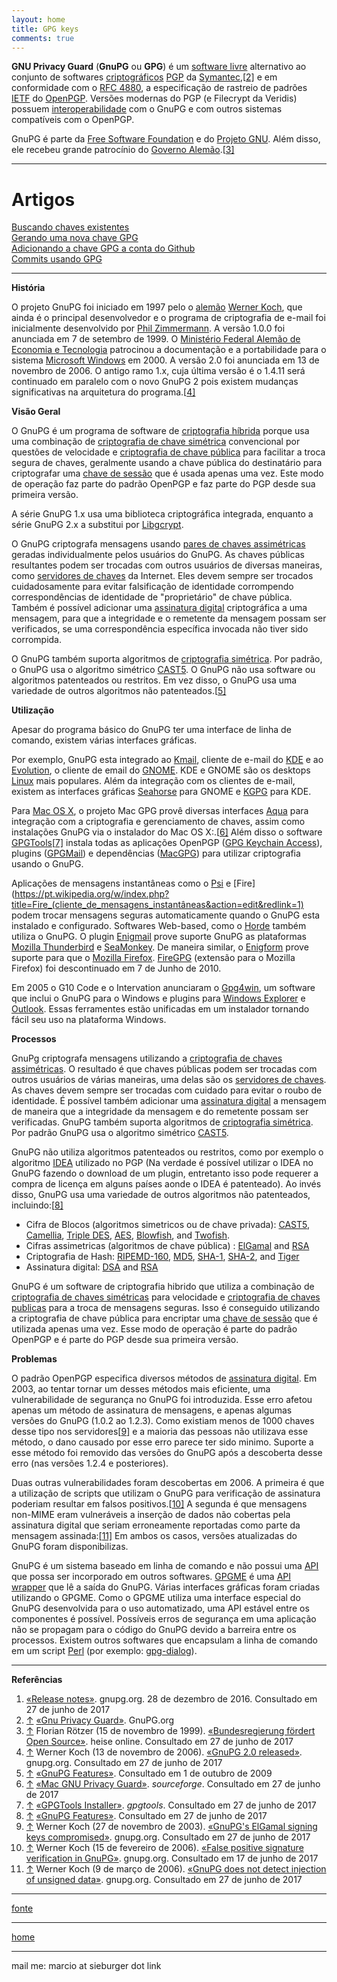 ```yaml
---
layout: home
title: GPG keys
comments: true
---
```




**GNU Privacy Guard** (**GnuPG** ou **GPG**) é um [software livre](https://pt.wikipedia.org/wiki/Software_livre) alternativo ao conjunto de softwares [criptográficos](https://pt.wikipedia.org/wiki/Criptografia) [PGP](https://pt.wikipedia.org/wiki/Pretty_Good_Privacy) da [Symantec](https://pt.wikipedia.org/wiki/Symantec),[[2\]](https://pt.wikipedia.org/wiki/GNU_Privacy_Guard#cite_note-2) e em conformidade com o [RFC 4880](https://tools.ietf.org/html/rfc4880), a especificação de rastreio de padrões [IETF](https://pt.wikipedia.org/wiki/Internet_Engineering_Task_Force) do [OpenPGP](https://pt.wikipedia.org/wiki/OpenPGP). Versões modernas do PGP (e Filecrypt da Veridis) possuem [interoperabilidade](https://pt.wikipedia.org/wiki/Interoperabilidade) com o GnuPG e com outros sistemas compatíveis com o OpenPGP.

GnuPG é parte da [Free Software Foundation](https://pt.wikipedia.org/wiki/Free_Software_Foundation) e do [Projeto GNU](https://pt.wikipedia.org/wiki/Projeto_GNU). Além disso, ele recebeu grande patrocínio do [Governo Alemão](https://pt.wikipedia.org/wiki/Política_da_Alemanha).[[3\]](https://pt.wikipedia.org/wiki/GNU_Privacy_Guard#cite_note-3)
<br>

***

# Artigos

[Buscando chaves existentes](./gpg/checking-keys.html)
<br>
[Gerando uma nova chave GPG](./gpg/generating-gpg.html)
<br>
[Adicionando a chave GPG a conta do Github](./gpg/add-gpg.html)
<br>
[Commits usando GPG](./gpg/commits-gpg.html)

***


**História**

O projeto GnuPG foi iniciado em 1997 pelo o [alemão](https://pt.wikipedia.org/wiki/Alemães) [Werner Koch](https://pt.wikipedia.org/wiki/Werner_Koch), que ainda é o principal desenvolvedor e o programa de criptografia de e-mail foi inicialmente desenvolvido por [Phil Zimmermann](https://pt.wikipedia.org/wiki/Phil_Zimmermann). A versão 1.0.0 foi anunciada em 7 de setembro de 1999. O [Ministério Federal Alemão de Economia e Tecnologia](https://pt.wikipedia.org/w/index.php?title=Ministério_Federal_Alemão_de_Economia_e_Tecnologia&action=edit&redlink=1) patrocinou a documentação e a portabilidade para o sistema [Microsoft Windows](https://pt.wikipedia.org/wiki/Microsoft_Windows) em 2000. A versão 2.0 foi anunciada em 13 de novembro de 2006. O antigo ramo 1.x, cuja última versão é o 1.4.11 será continuado em paralelo com o novo GnuPG 2 pois existem mudanças significativas na arquitetura do programa.[[4\]](https://pt.wikipedia.org/wiki/GNU_Privacy_Guard#cite_note-4)

**Visão Geral**



O GnuPG é um programa de software de [criptografia híbrida](https://pt.wikipedia.org/w/index.php?title=Criptografia_híbrida&action=edit&redlink=1) porque usa uma combinação de [criptografia de chave simétrica](https://pt.wikipedia.org/wiki/Criptografia_de_chave_simétrica) convencional por questões de velocidade e [criptografia de chave pública](https://pt.wikipedia.org/wiki/Criptografia_de_chave_pública) para facilitar a troca segura de chaves, geralmente usando a chave pública do destinatário para criptografar uma [chave de sessão](https://pt.wikipedia.org/w/index.php?title=Chave_de_sessão&action=edit&redlink=1) que é usada apenas uma vez. Este modo de operação faz parte do padrão OpenPGP e faz parte do PGP desde sua primeira versão.

A série GnuPG 1.x usa uma biblioteca criptográfica integrada, enquanto a série GnuPG 2.x a substitui por [Libgcrypt](https://pt.wikipedia.org/w/index.php?title=Libgcrypt&action=edit&redlink=1).

O GnuPG criptografa mensagens usando [pares de chaves assimétricas](https://pt.wikipedia.org/wiki/Criptografia_de_chave_pública) geradas individualmente pelos usuários do GnuPG. As chaves públicas resultantes podem ser trocadas com outros usuários de diversas maneiras, como [servidores de chaves](https://pt.wikipedia.org/w/index.php?title=Servidro_de_chaves_(criptografia)&action=edit&redlink=1) da Internet. Eles devem sempre ser trocados cuidadosamente para evitar falsificação de identidade corrompendo correspondências de identidade de "proprietário" de chave pública. Também é possível adicionar uma [assinatura digital](https://pt.wikipedia.org/wiki/Assinatura_digital) criptográfica a uma mensagem, para que a integridade e o remetente da mensagem possam ser verificados, se uma correspondência específica invocada não tiver sido corrompida.

O GnuPG também suporta algoritmos de [criptografia simétrica](https://pt.wikipedia.org/wiki/Criptografia_simétrica). Por padrão, o GnuPG usa o algoritmo simétrico [CAST5](https://pt.wikipedia.org/wiki/CAST5). O GnuPG não usa software ou algoritmos patenteados ou restritos. Em vez disso, o GnuPG usa uma variedade de outros algoritmos não patenteados.[[5\]](https://pt.wikipedia.org/wiki/GNU_Privacy_Guard#cite_note-5)



**Utilização**



Apesar do programa básico do GnuPG ter uma interface de linha de comando, existem várias interfaces gráficas.

Por exemplo, GnuPG esta integrado ao [Kmail](https://pt.wikipedia.org/wiki/Kmail), cliente de e-mail do [KDE](https://pt.wikipedia.org/wiki/KDE) e ao [Evolution](https://pt.wikipedia.org/w/index.php?title=Software_Evolution&action=edit&redlink=1), o cliente de email do [GNOME](https://pt.wikipedia.org/wiki/GNOME). KDE e GNOME são os desktops [Linux](https://pt.wikipedia.org/wiki/Linux) mais populares. Além da integração com os clientes de e-mail, existem as interfaces gráficas [Seahorse](https://pt.wikipedia.org/wiki/Seahorse) para GNOME e [KGPG](https://pt.wikipedia.org/w/index.php?title=KGPG&action=edit&redlink=1) para KDE.

Para [Mac OS X](https://pt.wikipedia.org/wiki/Mac_OS_X), o projeto Mac GPG provê diversas interfaces [Aqua](https://pt.wikipedia.org/wiki/Aqua_(interface)) para integração com a criptografia e gerenciamento de chaves, assim como instalações GnuPG via o instalador do Mac OS X:.[[6\]](https://pt.wikipedia.org/wiki/GNU_Privacy_Guard#cite_note-6) Além disso o software [GPGTools](https://pt.wikipedia.org/w/index.php?title=GPGTools&action=edit&redlink=1)[[7\]](https://pt.wikipedia.org/wiki/GNU_Privacy_Guard#cite_note-7) instala todas as aplicações OpenPGP ([GPG Keychain Access](https://pt.wikipedia.org/w/index.php?title=GPG_Keychain_Access&action=edit&redlink=1)), plugins ([GPGMail](https://pt.wikipedia.org/w/index.php?title=GPGMail&action=edit&redlink=1)) e dependências ([MacGPG](https://pt.wikipedia.org/w/index.php?title=MacGPG&action=edit&redlink=1)) para utilizar criptografia usando o GnuPG.

Aplicações de mensagens instantâneas como o [Psi](https://pt.wikipedia.org/w/index.php?title=Psi_(instant_messaging_client)&action=edit&redlink=1) e [Fire](https://pt.wikipedia.org/w/index.php?title=Fire_(cliente_de_mensagens_instantâneas&action=edit&redlink=1) podem trocar mensagens seguras automaticamente quando o GnuPG esta instalado e configurado. Softwares Web-based, como o [Horde](https://pt.wikipedia.org/wiki/Horde) também utiliza o GnuPG. O plugin [Enigmail](https://pt.wikipedia.org/wiki/Enigmail) prove suporte GnuPG as plataformas [Mozilla Thunderbird](https://pt.wikipedia.org/wiki/Mozilla_Thunderbird) e [SeaMonkey](https://pt.wikipedia.org/wiki/SeaMonkey). De maneira similar, o [Enigform](https://pt.wikipedia.org/w/index.php?title=Enigform&action=edit&redlink=1) prove suporte para que o [Mozilla Firefox](https://pt.wikipedia.org/wiki/Mozilla_Firefox). [FireGPG](https://pt.wikipedia.org/w/index.php?title=FireGPG&action=edit&redlink=1) (extensão para o Mozilla Firefox) foi descontinuado em 7 de Junho de 2010.

Em 2005 o G10 Code e o Intervation anunciaram o [Gpg4win](https://pt.wikipedia.org/wiki/Gpg4win), um software que inclui o GnuPG para o Windows e plugins para [Windows Explorer](https://pt.wikipedia.org/wiki/Windows_Explorer) e [Outlook](https://pt.wikipedia.org/wiki/Microsoft_Outlook). Essas ferramentes estão unificadas em um instalador tornando fácil seu uso na plataforma Windows.



**Processos**



GnuPg criptografa mensagens utilizando a [criptografia de chaves assimétricas](https://pt.wikipedia.org/wiki/Criptografia_de_chaves_assimétricas). O resultado é que chaves públicas podem ser trocadas com outros usuários de várias maneiras, uma delas são os [servidores de chaves](https://pt.wikipedia.org/w/index.php?title=Servidores_de_chaves&action=edit&redlink=1). As chaves devem sempre ser trocadas com cuidado para evitar o roubo de identidade. É possível também adicionar uma [assinatura digital](https://pt.wikipedia.org/wiki/Assinatura_digital) a mensagem de maneira que a integridade da mensagem e do remetente possam ser verificadas. GnuPG também suporta algoritmos de [criptografia simétrica](https://pt.wikipedia.org/wiki/Criptografia_simétrica). Por padrão GnuPG usa o algoritmo simétrico [CAST5](https://pt.wikipedia.org/wiki/CAST5).

GnuPG não utiliza algoritmos patenteados ou restritos, como por exemplo o algoritmo [IDEA](https://pt.wikipedia.org/wiki/International_Data_Encryption_Algorithm) utilizado no PGP (Na verdade é possível utilizar o IDEA no GnuPG fazendo o download de um plugin, entretanto isso pode requerer a compra de licença em alguns países aonde o IDEA é patenteado). Ao invés disso, GnuPG usa uma variedade de outros algoritmos não patenteados, incluindo:[[8\]](https://pt.wikipedia.org/wiki/GNU_Privacy_Guard#cite_note-8)

- Cifra de Blocos (algoritmos simetricos ou de chave privada): [CAST5](https://pt.wikipedia.org/wiki/CAST5), [Camellia](https://pt.wikipedia.org/w/index.php?title=Camellia_(cipher)&action=edit&redlink=1), [Triple DES](https://pt.wikipedia.org/w/index.php?title=Triple_DES&action=edit&redlink=1), [AES](https://pt.wikipedia.org/wiki/Advanced_Encryption_Standard), [Blowfish](https://pt.wikipedia.org/w/index.php?title=Blowfish_(cipher)&action=edit&redlink=1), and [Twofish](https://pt.wikipedia.org/wiki/Twofish).
- Cifras assimetricas (algoritmos de chave pública) : [ElGamal](https://pt.wikipedia.org/w/index.php?title=ElGamal&action=edit&redlink=1) and [RSA](https://pt.wikipedia.org/w/index.php?title=RSA_(algorithm)&action=edit&redlink=1)
- Criptografia de Hash: [RIPEMD-160](https://pt.wikipedia.org/wiki/RIPEMD-160), [MD5](https://pt.wikipedia.org/wiki/MD5), [SHA-1](https://pt.wikipedia.org/wiki/SHA-1), [SHA-2](https://pt.wikipedia.org/wiki/SHA-2), and [Tiger](https://pt.wikipedia.org/w/index.php?title=Tiger_(cryptography)&action=edit&redlink=1)
- Assinatura digital: [DSA](https://pt.wikipedia.org/w/index.php?title=Digital_Signature_Algorithm&action=edit&redlink=1) and [RSA](https://pt.wikipedia.org/w/index.php?title=RSA_(algorithm)&action=edit&redlink=1)

GnuPG é um software de criptografia hibrido que utiliza a combinação de [criptografia de chaves simétricas](https://pt.wikipedia.org/w/index.php?title=Criptografia_de_chaves_simétricas&action=edit&redlink=1) para velocidade e [criptografia de chaves publicas](https://pt.wikipedia.org/w/index.php?title=Criptografia_de_chaves_publicas&action=edit&redlink=1) para a troca de mensagens seguras. Isso é conseguido utilizando a criptografia de chave pública para encriptar uma [chave de sessão](https://pt.wikipedia.org/w/index.php?title=Chave_de_sessão&action=edit&redlink=1) que é utilizada apenas uma vez. Esse modo de operação é parte do padrão OpenPGP e é parte do PGP desde sua primeira versão.



**Problemas**



O padrão OpenPGP especifica diversos métodos de [assinatura digital](https://pt.wikipedia.org/wiki/Assinatura_digital). Em 2003, ao tentar tornar um desses métodos mais eficiente, uma vulnerabilidade de segurança no GnuPG foi introduzida. Esse erro afetou apenas um método de assinatura de mensagens, e apenas algumas versões do GnuPG (1.0.2 ao 1.2.3). Como existiam menos de 1000 chaves desse tipo nos servidores[[9\]](https://pt.wikipedia.org/wiki/GNU_Privacy_Guard#cite_note-9) e a maioria das pessoas não utilizava esse método, o dano causado por esse erro parece ter sido minimo. Suporte a esse método foi removido das versões do GnuPG após a descoberta desse erro (nas versões 1.2.4 e posteriores).

Duas outras vulnerabilidades foram descobertas em 2006. A primeira é que a utilização de scripts que utilizam o GnuPG para verificação de assinatura poderiam resultar em falsos positivos.[[10\]](https://pt.wikipedia.org/wiki/GNU_Privacy_Guard#cite_note-10) A segunda é que mensagens non-MIME eram vulneráveis a inserção de dados não cobertas pela assinatura digital que seriam erroneamente reportadas como parte da mensagem assinada:[[11\]](https://pt.wikipedia.org/wiki/GNU_Privacy_Guard#cite_note-11) Em ambos os casos, versões atualizadas do GnuPG foram disponibilizas.

GnuPG é um sistema baseado em linha de comando e não possui uma [API](https://pt.wikipedia.org/wiki/Application_programming_interface) que possa ser incorporado em outros softwares. [GPGME](https://pt.wikipedia.org/w/index.php?title=GPGME&action=edit&redlink=1) é uma [API wrapper](https://pt.wikipedia.org/w/index.php?title=API_wrapper&action=edit&redlink=1) que lê a saída do GnuPG. Várias interfaces gráficas foram criadas utilizando o GPGME. Como o GPGME utiliza uma interface especial do GnuPG desenvolvida para o uso automatizado, uma API estável entre os componentes é possível. Possíveis erros de segurança em uma aplicação não se propagam para o código do GnuPG devido a barreira entre os processos. Existem outros softwares que encapsulam a linha de comando em um script [Perl](https://pt.wikipedia.org/wiki/Perl) (por exemplo: [gpg-dialog](https://pt.wikipedia.org/w/index.php?title=Gpg-dialog&action=edit&redlink=1)).

***

**Referências**

1.  [«Release notes»](https://www.gnupg.org/download/release_notes.html). gnupg.org. 28 de dezembro de 2016. Consultado em 27 de junho de 2017
2. [↑](https://pt.wikipedia.org/wiki/GNU_Privacy_Guard#cite_ref-2) [«Gnu Privacy Guard»](https://www.gnupg.org/faq/gnupg-faq.html#compatible). GnuPG.org
3. [↑](https://pt.wikipedia.org/wiki/GNU_Privacy_Guard#cite_ref-3) Florian Rötzer (15 de novembro de 1999). [«Bundesregierung fördert Open Source»](https://www.heise.de/newsticker/meldung/Bundesregierung-foerdert-Open-Source-24110.html). heise online. Consultado em 27 de junho de 2017
4. [↑](https://pt.wikipedia.org/wiki/GNU_Privacy_Guard#cite_ref-4) Werner Koch (13 de novembro de 2006). [«GnuPG 2.0 released»](https://lists.gnupg.org/pipermail/gnupg-announce/2006q4/000239.html). gnupg.org. Consultado em 27 de junho de 2017
5. [↑](https://pt.wikipedia.org/wiki/GNU_Privacy_Guard#cite_ref-5) [«GnuPG Features»](https://www.gnupg.org/features.en.html). Consultado em 1 de outubro de 2009
6. [↑](https://pt.wikipedia.org/wiki/GNU_Privacy_Guard#cite_ref-6) [«Mac GNU Privacy Guard»](http://macgpg.sourceforge.net/). *sourceforge*. Consultado em 27 de junho de 2017
7. [↑](https://pt.wikipedia.org/wiki/GNU_Privacy_Guard#cite_ref-7) [«GPGTools Installer»](http://www.gpgtools.org/). *gpgtools*. Consultado em 27 de junho de 2017
8. [↑](https://pt.wikipedia.org/wiki/GNU_Privacy_Guard#cite_ref-8) [«GnuPG Features»](http://www.gnupg.org/features.en.html). Consultado em 27 de junho de 2017
9. [↑](https://pt.wikipedia.org/wiki/GNU_Privacy_Guard#cite_ref-9) Werner Koch (27 de novembro de 2003). [«GnuPG's ElGamal signing keys compromised»](https://lists.gnupg.org/pipermail/gnupg-announce/2003q4/000160.html). gnupg.org. Consultado em 27 de junho de 2017
10. [↑](https://pt.wikipedia.org/wiki/GNU_Privacy_Guard#cite_ref-10) Werner Koch (15 de fevereiro de 2006). [«False positive signature verification in GnuPG»](https://lists.gnupg.org/pipermail/gnupg-announce/2006q1/000211.html). gnupg.org. Consultado em 17 de junho de 2017
11. [↑](https://pt.wikipedia.org/wiki/GNU_Privacy_Guard#cite_ref-11) Werner Koch (9 de março de 2006). [«GnuPG does not detect injection of unsigned data»](https://lists.gnupg.org/pipermail/gnupg-announce/2006q1/000218.html). gnupg.org. Consultado em 27 de junho de 2017

***

[fonte](https://pt.wikipedia.org/wiki/GNU_Privacy_Guard)


***

[home](./)

***
mail me: marcio at sieburger dot link
